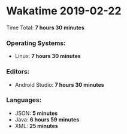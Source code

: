 # Wakatime 2019-02-22

Time Total: **7 hours 30 minutes**

### Operating Systems:
- Linux: **7 hours 30 minutes** 

### Editors:
- Android Studio: **7 hours 30 minutes** 

### Languages:
- JSON: **5 minutes** 
- Java: **6 hours 59 minutes** 
- XML: **25 minutes** 

